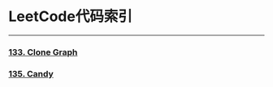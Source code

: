 # LeetCode代码索引

------
### [133. Clone Graph](https://github.com/xghc1991/Algorithm/blob/master/leetcode/cloneGraph.cpp)
### [135. Candy](https://github.com/xghc1991/Algorithm/blob/master/leetcode/candy.cpp)